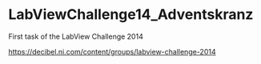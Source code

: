 # LabViewChallenge14_Adventskranz
First task of the LabView Challenge 2014

https://decibel.ni.com/content/groups/labview-challenge-2014
